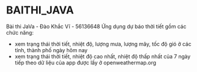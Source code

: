 # BAITHI_JAVA
Bài thi JaVa - Đào Khắc Vĩ - 56136648
Ứng dụng dự báo thời tiết gồm các chức năng:
- xem trạng thái thời tiết, nhiệt độ, lượng mưa, lượng mây, tốc độ gió ở các tỉnh, thành phố ngày hôm nay
- xem trạng thái thời tiết, nhiệt độ cao nhất, nhiệt độ thấp nhất của 7 ngày tiếp theo
dữ liệu của app được lấy ở openweathermap.org
